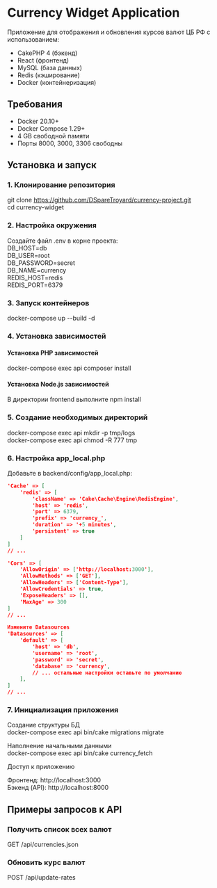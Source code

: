 # Currency Widget Application

Приложение для отображения и обновления курсов валют ЦБ РФ с использованием:
- CakePHP 4 (бэкенд)
- React (фронтенд)
- MySQL (база данных)
- Redis (кэширование)
- Docker (контейнеризация)

## Требования
- Docker 20.10+
- Docker Compose 1.29+
- 4 GB свободной памяти
- Порты 8000, 3000, 3306 свободны

## Установка и запуск

### 1. Клонирование репозитория
git clone https://github.com/DSpareTroyard/currency-project.git  
cd currency-widget

### 2. Настройка окружения
Создайте файл .env в корне проекта:  
DB_HOST=db  
DB_USER=root  
DB_PASSWORD=secret  
DB_NAME=currency  
REDIS_HOST=redis  
REDIS_PORT=6379  

### 3. Запуск контейнеров
docker-compose up --build -d

### 4. Установка зависимостей
#### Установка PHP зависимостей
docker-compose exec api composer install

#### Установка Node.js зависимостей
В директории frontend выполните
npm install

### 5. Создание необходимых директорий
docker-compose exec api mkdir -p tmp/logs  
docker-compose exec api chmod -R 777 tmp

### 6. Настройка app_local.php
Добавьте в backend/config/app_local.php:
```json
'Cache' => [
    'redis' => [
        'className' => 'Cake\Cache\Engine\RedisEngine',
        'host' => 'redis',
        'port' => 6379,
        'prefix' => 'currency_',
        'duration' => '+5 minutes',
        'persistent' => true
    ]
]
// ...
```
```json
'Cors' => [
    'AllowOrigin' => ['http://localhost:3000'],
    'AllowMethods' => ['GET'],
    'AllowHeaders' => ['Content-Type'],
    'AllowCredentials' => true,
    'ExposeHeaders' => [],
    'MaxAge' => 300
]
// ...
```
```json
Измените Datasources
'Datasources' => [
    'default' => [
        'host' => 'db',
        'username' => 'root',
        'password' => 'secret',
        'database' => 'currency',
        // ... остальные настройки оставьте по умолчанию
    ],
]
// ...
```

### 7. Инициализация приложения
Создание структуры БД  
docker-compose exec api bin/cake migrations migrate

Наполнение начальными данными  
docker-compose exec api bin/cake currency_fetch

Доступ к приложению

Фронтенд: http://localhost:3000  
Бэкенд (API): http://localhost:8000

## Примеры запросов к API

### Получить список всех валют
GET /api/currencies.json

### Обновить курс валют
POST /api/update-rates
